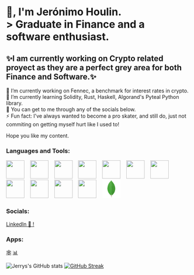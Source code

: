 <!--![Jerónimo_Houlin](https://user-images.githubusercontent.com/79488175/163994117-77ead2bb-76b6-4ea7-abe6-1ace8f2ddb16.png)-->
<!--![image](https://user-images.githubusercontent.com/79488175/163999168-cd14079a-47a0-40af-9ce3-0c37b4bc5f89.png)-->
# 👋, I'm Jerónimo Houlin. <br />   > Graduate in Finance and a software enthusiast.
## ✨I am currently working on Crypto related proyect as they are a perfect grey area for both Finance and Software.✨

🔭 I’m currently working on Fennec, a benchmark for interest rates in crypto.<br />
🌱 I’m currently learning Solidity, Rust, Haskell, Algorand's Pyteal Python library.<br />
💬 You can get to me through any of the socials below.<br />
⚡ Fun fact: I've always wanted to become a pro skater, and still do, just not commiting on getting myself hurt like I used to!<br />

Hope you like my content.


<h3 align="left">Languages and Tools:</h3>
<div style="display:felx; flex-direction: column">
<img style="width:50px; height:50px" src="https://cdn.jsdelivr.net/gh/devicons/devicon/icons/python/python-original.svg">&nbsp;&nbsp;&nbsp;</img>
<img style="width:50px; height:50px" src="https://cdn.jsdelivr.net/gh/devicons/devicon/icons/rstudio/rstudio-plain.svg">&nbsp;&nbsp;&nbsp;</img>
<img style="width:50px; height:50px" src="https://cdn.jsdelivr.net/gh/devicons/devicon/icons/mysql/mysql-original.svg">&nbsp;&nbsp;&nbsp;</img>
<img style="width:50px; height:50px" src="https://cdn.jsdelivr.net/gh/devicons/devicon/icons/git/git-original.svg">&nbsp;&nbsp;&nbsp;</img>
<img style="width:50px; height:50px" src="https://cdn.jsdelivr.net/gh/devicons/devicon/icons/anaconda/anaconda-original.svg">&nbsp;&nbsp;&nbsp;</img>
<img style="width:50px; height:50px" src="https://cdn.jsdelivr.net/gh/devicons/devicon/icons/html5/html5-plain.svg">&nbsp;&nbsp;&nbsp;</img>
<img style="width:50px; height:50px" src="https://cdn.jsdelivr.net/gh/devicons/devicon/icons/css3/css3-plain.svg">&nbsp;&nbsp;&nbsp;</img>
<img style="width:50px; height:50px" src="https://cdn.jsdelivr.net/gh/devicons/devicon/icons/javascript/javascript-plain.svg">&nbsp;&nbsp;&nbsp;</img>
<img style="width:50px; height:50px" src="https://cdn.jsdelivr.net/gh/devicons/devicon/icons/nodejs/nodejs-original.svg">&nbsp;&nbsp;&nbsp;</img>
<img style="width:50px; height:50px" src="https://cdn.jsdelivr.net/gh/devicons/devicon/icons/react/react-original.svg">&nbsp;&nbsp;&nbsp;</img>
<img style="width:50px; height:50px" src="https://cdn.jsdelivr.net/gh/devicons/devicon/icons/firebase/firebase-plain.svg">&nbsp;&nbsp;&nbsp;</img>
<img style="width:50px; height:50px" src="https://github.com/devicons/devicon/blob/v2.15.1/icons/mongodb/mongodb-original.svg">&nbsp;&nbsp;&nbsp;</img>
</div>

<h3 align="left">Socials:</h3>
<p align="left">
<a height="50" width="50" href="https://www.linkedin.com/in/jh100/">LinkedIn &#128209 !</a>
  
<h3 align="left">Apps:</h3>
<a height="50" width="50" href="https://spltracker.herokuapp.com/">&#128376</a>
<a height="50" width="50" href="https://padtracker.herokuapp.com/">&#128202</a>
</p>

<!--# GH STATS: -->
  
![Jerrys's GitHub stats](https://github-readme-stats.vercel.app/api?username=JeronimoHoulin&show_icons=true&theme=radical)
[![GitHub Streak](https://github-readme-streak-stats.herokuapp.com/?user=JeronimoHoulin&theme=radical)](https://git.io/streak-stats)  
